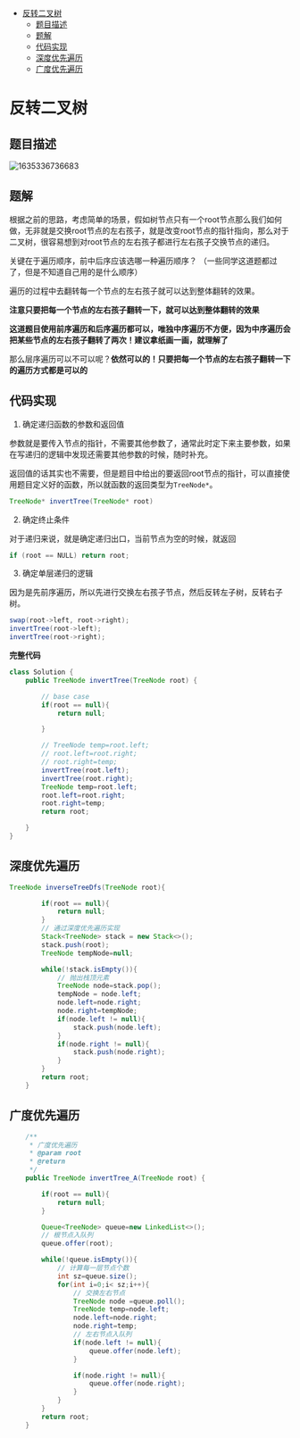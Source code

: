
<!-- TOC -->

- [反转二叉树](#反转二叉树)
  - [题目描述](#题目描述)
  - [题解](#题解)
  - [代码实现](#代码实现)
  - [深度优先遍历](#深度优先遍历)
  - [广度优先遍历](#广度优先遍历)

<!-- /TOC -->
# 反转二叉树

## 题目描述

![1635336736683](https://tprzfbucket.oss-cn-beijing.aliyuncs.com/hadoop/202111/14/200917-986234.png)

## 题解

根据之前的思路，考虑简单的场景，假如树节点只有一个root节点那么我们如何做，无非就是交换root节点的左右孩子，就是改变root节点的指针指向，那么对于二叉树，很容易想到对root节点的左右孩子都进行左右孩子交换节点的递归。

关键在于遍历顺序，前中后序应该选哪一种遍历顺序？ （一些同学这道题都过了，但是不知道自己用的是什么顺序）

遍历的过程中去翻转每一个节点的左右孩子就可以达到整体翻转的效果。

**注意只要把每一个节点的左右孩子翻转一下，就可以达到整体翻转的效果**

**这道题目使用前序遍历和后序遍历都可以，唯独中序遍历不方便，因为中序遍历会把某些节点的左右孩子翻转了两次！建议拿纸画一画，就理解了**

那么层序遍历可以不可以呢？**依然可以的！只要把每一个节点的左右孩子翻转一下的遍历方式都是可以的**

## 代码实现

1. 确定递归函数的参数和返回值

参数就是要传入节点的指针，不需要其他参数了，通常此时定下来主要参数，如果在写递归的逻辑中发现还需要其他参数的时候，随时补充。

返回值的话其实也不需要，但是题目中给出的要返回root节点的指针，可以直接使用题目定义好的函数，所以就函数的返回类型为`TreeNode*`。

```java
TreeNode* invertTree(TreeNode* root)
```

2. 确定终止条件

对于递归来说，就是确定递归出口，当前节点为空的时候，就返回

```java
if (root == NULL) return root;
```

3. 确定单层递归的逻辑

因为是先前序遍历，所以先进行交换左右孩子节点，然后反转左子树，反转右子树。

```java
swap(root->left, root->right);
invertTree(root->left);
invertTree(root->right);
```

**完整代码**

~~~ java
class Solution {
    public TreeNode invertTree(TreeNode root) {

        // base case
        if(root == null){
            return null;

        }

        // TreeNode temp=root.left;
        // root.left=root.right;
        // root.right=temp;
        invertTree(root.left);
        invertTree(root.right);
        TreeNode temp=root.left;
        root.left=root.right;
        root.right=temp;
        return root;

    }
}
~~~

## 深度优先遍历

~~~ java
TreeNode inverseTreeDfs(TreeNode root){

        if(root == null){
            return null;
        }
        // 通过深度优先遍历实现
        Stack<TreeNode> stack = new Stack<>();
        stack.push(root);
        TreeNode tempNode=null;

        while(!stack.isEmpty()){
            // 抛出栈顶元素
            TreeNode node=stack.pop();
            tempNode = node.left;
            node.left=node.right;
            node.right=tempNode;
            if(node.left != null){
                stack.push(node.left);
            }
            if(node.right != null){
                stack.push(node.right);
            }
        }
        return root;
    }
~~~

## 广度优先遍历

```java
    /**
     * 广度优先遍历
     * @param root
     * @return
     */
    public TreeNode invertTree_A(TreeNode root) {

        if(root == null){
            return null;
        }

        Queue<TreeNode> queue=new LinkedList<>();
        // 根节点入队列
        queue.offer(root);

        while(!queue.isEmpty()){
            // 计算每一层节点个数
            int sz=queue.size();
            for(int i=0;i< sz;i++){
                // 交换左右节点
                TreeNode node =queue.poll();
                TreeNode temp=node.left;
                node.left=node.right;
                node.right=temp;
                // 左右节点入队列
                if(node.left != null){
                    queue.offer(node.left);
                }

                if(node.right != null){
                    queue.offer(node.right);
                }
            }
        }
        return root;
    }
```

